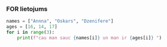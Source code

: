 ### FOR lietojums 
```.py
names = ["Annna", "Oskars", "Dzenifere"]
ages = [16, 14, 17]
for i in range(3):
    print(f"cau man sauc {names[i]} un man ir {ages[i]} ")
```
